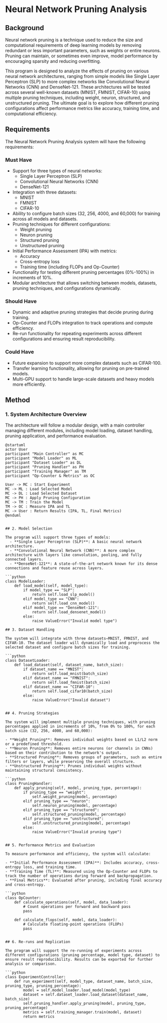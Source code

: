 # Neural Network Pruning Analysis

## Background

Neural network pruning is a technique used to reduce the size and computational requirements of deep learning models by removing redundant or less important parameters, such as weights or entire neurons. Pruning can maintain, or sometimes even improve, model performance by encouraging sparsity and reducing overfitting. 

This program is designed to analyze the effects of pruning on various neural network architectures, ranging from simple models like Single Layer Perceptron (SLP) to more complex networks like Convolutional Neural Networks (CNN) and DenseNet-121. These architectures will be tested across several well-known datasets (MNIST, FMNIST, CIFAR-10) using multiple pruning techniques, including weight, neuron, structured, and unstructured pruning. The ultimate goal is to explore how different pruning configurations affect performance metrics like accuracy, training time, and computational efficiency.

## Requirements

The Neural Network Pruning Analysis system will have the following requirements:

### Must Have
- Support for three types of neural networks:
  - Single Layer Perceptron (SLP)
  - Convolutional Neural Networks (CNN)
  - DenseNet-121
- Integration with three datasets:
  - MNIST
  - FMNIST
  - CIFAR-10
- Ability to configure batch sizes (32, 256, 4000, and 60,000) for training across all models and datasets.
- Pruning techniques for different configurations:
  - Weight pruning
  - Neuron pruning
  - Structured pruning
  - Unstructured pruning
- Initial Performance Assessment (IPA) with metrics:
  - Accuracy
  - Cross-entropy loss
  - Training time (including FLOPs and Op-Counter)
- Functionality for testing different pruning percentages (0%-100%) in increments of 10%.
- Modular architecture that allows switching between models, datasets, pruning techniques, and configurations dynamically.

### Should Have
- Dynamic and adaptive pruning strategies that decide pruning during training.
- Op-Counter and FLOPs integration to track operations and compute efficiency.
- Re-run functionality for repeating experiments across different configurations and ensuring result reproducibility.

### Could Have
- Future expansion to support more complex datasets such as CIFAR-100.
- Transfer learning functionality, allowing for pruning on pre-trained models.
- Multi-GPU support to handle large-scale datasets and heavy models more efficiently.

## Method

### 1. System Architecture Overview

The architecture will follow a modular design, with a main controller managing different modules, including model loading, dataset handling, pruning application, and performance evaluation.

```plantuml
@startuml
actor User
participant "Main Controller" as MC
participant "Model Loader" as ML
participant "Dataset Loader" as DL
participant "Pruning Handler" as PH
participant "Training Manager" as TM
participant "Op-Counter & Metrics" as OC

User -> MC : Start Experiment
MC -> ML : Load Selected Model
MC -> DL : Load Selected Dataset
MC -> PH : Apply Pruning Configuration
MC -> TM : Train the Model
TM -> OC : Measure IPA and TL
MC -> User : Return Results (IPA, TL, Final Metrics)
@enduml


## 2. Model Selection

The program will support three types of models:
  - **Single Layer Perceptron (SLP)**: A basic neural network architecture.
  - **Convolutional Neural Network (CNN)**: A more complex architecture with layers like convolution, pooling, and fully connected layers.
  - **DenseNet-121**: A state-of-the-art network known for its dense connections and feature reuse across layers.

```python
class ModelLoader:
    def load_model(self, model_type):
        if model_type == "SLP":
            return self.load_slp_model()
        elif model_type == "CNN":
            return self.load_cnn_model()
        elif model_type == "DenseNet-121":
            return self.load_densenet_model()
        else:
            raise ValueError("Invalid model type")

## 3. Dataset Handling

The system will integrate with three datasets—MNIST, FMNIST, and CIFAR-10. The dataset loader will dynamically load and preprocess the selected dataset and configure batch sizes for training.

```python
class DatasetLoader:
    def load_dataset(self, dataset_name, batch_size):
        if dataset_name == "MNIST":
            return self.load_mnist(batch_size)
        elif dataset_name == "FMNIST":
            return self.load_fmnist(batch_size)
        elif dataset_name == "CIFAR-10":
            return self.load_cifar10(batch_size)
        else:
            raise ValueError("Invalid dataset")


## 4. Pruning Strategies

The system will implement multiple pruning techniques, with pruning percentages applied in increments of 10%, from 0% to 100%, for each batch size (32, 256, 4000, and 60,000):

- **Weight Pruning**: Removes individual weights based on L1/L2 norm or a predefined threshold.
- **Neuron Pruning**: Removes entire neurons (or channels in CNNs) based on their contribution to the network's output.
- **Structured Pruning**: Removes groups of parameters, such as entire filters or layers, while preserving the overall structure.
- **Unstructured Pruning**: Prunes individual weights without maintaining structural consistency.

```python
class PruningHandler:
    def apply_pruning(self, model, pruning_type, percentage):
        if pruning_type == "weight":
            self.weight_pruning(model, percentage)
        elif pruning_type == "neuron":
            self.neuron_pruning(model, percentage)
        elif pruning_type == "structured":
            self.structured_pruning(model, percentage)
        elif pruning_type == "unstructured":
            self.unstructured_pruning(model, percentage)
        else:
            raise ValueError("Invalid pruning type")


## 5. Performance Metrics and Evaluation

To measure performance and efficiency, the system will calculate:

- **Initial Performance Assessment (IPA)**: Includes accuracy, cross-entropy loss, and training time.
- **Training Time (TL)**: Measured using the Op-Counter and FLOPs to track the number of operations during forward and backpropagation.
- **Final Metrics**: Evaluated after pruning, including final accuracy and cross-entropy.

```python
class OpCounter:
    def calculate_operations(self, model, data_loader):
        # Count operations per forward and backward pass
        pass

    def calculate_flops(self, model, data_loader):
        # Calculate floating-point operations (FLOPs)
        pass


## 6. Re-runs and Replication

The program will support the re-running of experiments across different configurations (pruning percentage, model type, dataset) to ensure result reproducibility. Results can be exported for further analysis or comparison.

```python
class ExperimentController:
    def run_experiment(self, model_type, dataset_name, batch_size, pruning_type, pruning_percentage):
        model = self.model_loader.load_model(model_type)
        dataset = self.dataset_loader.load_dataset(dataset_name, batch_size)
        self.pruning_handler.apply_pruning(model, pruning_type, pruning_percentage)
        metrics = self.training_manager.train(model, dataset)
        return metrics
